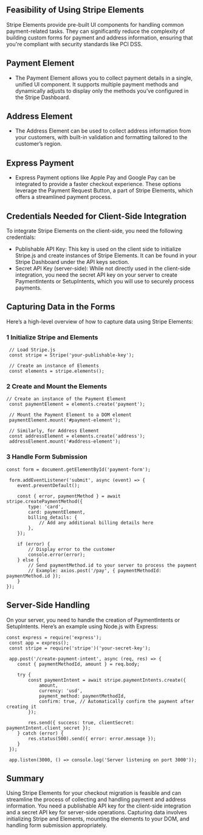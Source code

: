 ## Feasibility of Using Stripe Elements
Stripe Elements provide pre-built UI components for handling common payment-related tasks. They can significantly reduce the complexity of building custom forms for payment and address information, ensuring that you're compliant with security standards like PCI DSS.

## Payment Element
- The Payment Element allows you to collect payment details in a single, unified UI component. It supports multiple payment methods and dynamically adjusts to display only the methods you’ve configured in the Stripe Dashboard.
## Address Element
- The Address Element can be used to collect address information from your customers, with built-in validation and formatting tailored to the customer’s region.
## Express Payment
- Express Payment options like Apple Pay and Google Pay can be integrated to provide a faster checkout experience. These options leverage the Payment Request Button, a part of Stripe Elements, which offers a streamlined payment process.

## Credentials Needed for Client-Side Integration
To integrate Stripe Elements on the client-side, you need the following credentials:

- Publishable API Key: This key is used on the client side to initialize Stripe.js and create instances of Stripe Elements. It can be found in your Stripe Dashboard under the API keys section.
- Secret API Key (server-side): While not directly used in the client-side integration, you need the secret API key on your server to create PaymentIntents or SetupIntents, which you will use to securely process payments.

##  Capturing Data in the Forms
Here’s a high-level overview of how to capture data using Stripe Elements:

### 1 Initialize Stripe and Elements
```
 // Load Stripe.js
 const stripe = Stripe('your-publishable-key');

 // Create an instance of Elements
 const elements = stripe.elements();
```

### 2 Create and Mount the Elements

```
// Create an instance of the Payment Element
 const paymentElement = elements.create('payment');

 // Mount the Payment Element to a DOM element
 paymentElement.mount('#payment-element');

 // Similarly, for Address Element
 const addressElement = elements.create('address');
 addressElement.mount('#address-element');
```

### 3 Handle Form Submission

```
const form = document.getElementById('payment-form');

 form.addEventListener('submit', async (event) => {
    event.preventDefault();
    
    const { error, paymentMethod } = await stripe.createPaymentMethod({
        type: 'card',
        card: paymentElement,
        billing_details: {
            // Add any additional billing details here
        },
    });
    
    if (error) {
        // Display error to the customer
        console.error(error);
    } else {
        // Send paymentMethod.id to your server to process the payment
        // Example: axios.post('/pay', { paymentMethodId: paymentMethod.id });
    }
});
```

## Server-Side Handling
On your server, you need to handle the creation of PaymentIntents or SetupIntents. Here’s an example using Node.js with Express:

```
const express = require('express');
 const app = express();
 const stripe = require('stripe')('your-secret-key');

 app.post('/create-payment-intent', async (req, res) => {
    const { paymentMethodId, amount } = req.body;
    
    try {
        const paymentIntent = await stripe.paymentIntents.create({
            amount,
            currency: 'usd',
            payment_method: paymentMethodId,
            confirm: true, // Automatically confirm the payment after creating it
        });
        
        res.send({ success: true, clientSecret: paymentIntent.client_secret });
    } catch (error) {
        res.status(500).send({ error: error.message });
    }
 });
 
 app.listen(3000, () => console.log('Server listening on port 3000'));
```

## Summary
Using Stripe Elements for your checkout migration is feasible and can streamline the process of collecting and handling payment and address information. You need a publishable API key for the client-side integration and a secret API key for server-side operations. Capturing data involves initializing Stripe and Elements, mounting the elements to your DOM, and handling form submission appropriately.